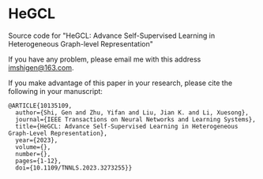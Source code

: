 # HeGCL
Source code for "HeGCL: Advance Self-Supervised Learning in Heterogeneous Graph-level Representation"

If you have any problem, please email me with this address imshigen@163.com.

If you make advantage of this paper in your research, please cite the following in your manuscript:

```
@ARTICLE{10135109,
  author={Shi, Gen and Zhu, Yifan and Liu, Jian K. and Li, Xuesong},
  journal={IEEE Transactions on Neural Networks and Learning Systems}, 
  title={HeGCL: Advance Self-Supervised Learning in Heterogeneous Graph-Level Representation}, 
  year={2023},
  volume={},
  number={},
  pages={1-12},
  doi={10.1109/TNNLS.2023.3273255}}
```
